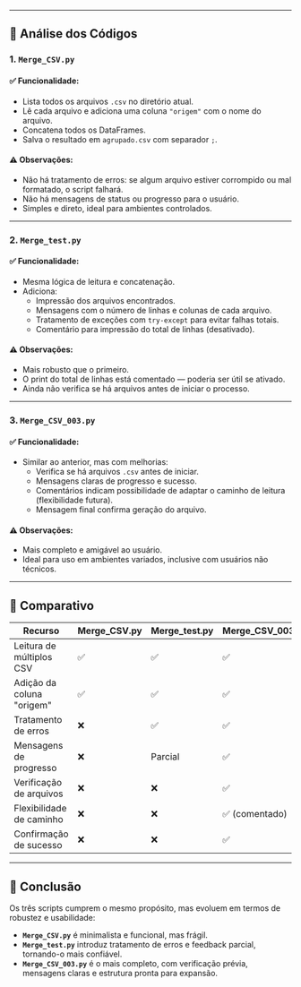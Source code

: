 
---

## 🧩 Análise dos Códigos

### 1. `Merge_CSV.py`

#### ✅ Funcionalidade:
- Lista todos os arquivos `.csv` no diretório atual.
- Lê cada arquivo e adiciona uma coluna `"origem"` com o nome do arquivo.
- Concatena todos os DataFrames.
- Salva o resultado em `agrupado.csv` com separador `;`.

#### ⚠️ Observações:
- Não há tratamento de erros: se algum arquivo estiver corrompido ou mal formatado, o script falhará.
- Não há mensagens de status ou progresso para o usuário.
- Simples e direto, ideal para ambientes controlados.

---

### 2. `Merge_test.py`

#### ✅ Funcionalidade:
- Mesma lógica de leitura e concatenação.
- Adiciona:
  - Impressão dos arquivos encontrados.
  - Mensagens com o número de linhas e colunas de cada arquivo.
  - Tratamento de exceções com `try-except` para evitar falhas totais.
  - Comentário para impressão do total de linhas (desativado).

#### ⚠️ Observações:
- Mais robusto que o primeiro.
- O print do total de linhas está comentado — poderia ser útil se ativado.
- Ainda não verifica se há arquivos antes de iniciar o processo.

---

### 3. `Merge_CSV_003.py`

#### ✅ Funcionalidade:
- Similar ao anterior, mas com melhorias:
  - Verifica se há arquivos `.csv` antes de iniciar.
  - Mensagens claras de progresso e sucesso.
  - Comentários indicam possibilidade de adaptar o caminho de leitura (flexibilidade futura).
  - Mensagem final confirma geração do arquivo.

#### ⚠️ Observações:
- Mais completo e amigável ao usuário.
- Ideal para uso em ambientes variados, inclusive com usuários não técnicos.

---

## 📌 Comparativo

| Recurso                          | Merge_CSV.py | Merge_test.py | Merge_CSV_003.py |
|----------------------------------|--------------|----------------|------------------|
| Leitura de múltiplos CSV         | ✅           | ✅             | ✅               |
| Adição da coluna "origem"        | ✅           | ✅             | ✅               |
| Tratamento de erros              | ❌           | ✅             | ✅               |
| Mensagens de progresso           | ❌           | Parcial        | ✅               |
| Verificação de arquivos          | ❌           | ❌             | ✅               |
| Flexibilidade de caminho         | ❌           | ❌             | ✅ (comentado)   |
| Confirmação de sucesso           | ❌           | ❌             | ✅               |

---

## 🧠 Conclusão

Os três scripts cumprem o mesmo propósito, mas evoluem em termos de robustez e usabilidade:

- **`Merge_CSV.py`** é minimalista e funcional, mas frágil.
- **`Merge_test.py`** introduz tratamento de erros e feedback parcial, tornando-o mais confiável.
- **`Merge_CSV_003.py`** é o mais completo, com verificação prévia, mensagens claras e estrutura pronta para expansão.

